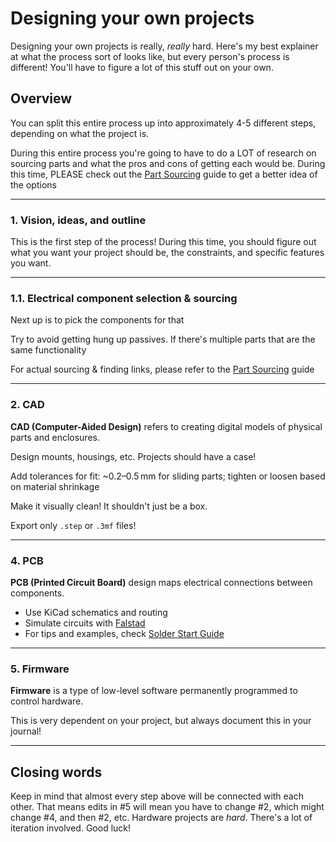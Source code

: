 # Designing your own projects

Designing your own projects is really, *really* hard. Here's my best explainer at what the process sort of looks like, but every person's process is different! You'll have to figure a lot of this stuff out on your own.

## Overview

You can split this entire process up into approximately 4-5 different steps, depending on what the project is.

During this entire process you're going to have to do a LOT of research on sourcing parts and what the pros and cons of getting each would be. During this time, PLEASE check out the [Part Sourcing](/advanced/part-sourcing) guide to get a better idea of the options

---

### 1. Vision, ideas, and outline

This is the first step of the process! During this time, you should figure out what you want your project should be, the constraints, and specific features you want.

---

### 1.1. Electrical component selection & sourcing

Next up is to pick the components for that

Try to avoid getting hung up passives. If there's multiple parts that are the same functionality

For actual sourcing & finding links, please refer to the [Part Sourcing](/advanced/part-sourcing) guide

---

### 2. CAD

**CAD (Computer-Aided Design)** refers to creating digital models of physical parts and enclosures.

Design mounts, housings, etc. Projects should have a case!

Add tolerances for fit: ~0.2–0.5 mm for sliding parts; tighten or loosen based on material shrinkage

Make it visually clean! It shouldn't just be a box.

Export only `.step` or `.3mf` files!



---

### 4. PCB


**PCB (Printed Circuit Board)** design maps electrical connections between components.

- Use KiCad schematics and routing
- Simulate circuits with [Falstad](https://www.falstad.com/circuit/)
- For tips and examples, check [Solder Start Guide](https://solder.hackclub.com/start!)


---

### 5. Firmware

**Firmware** is a type of low-level software permanently programmed to control hardware.

This is very dependent on your project, but always document this in your journal!



---


## Closing words

Keep in mind that almost every step above will be connected with each other. That means edits in #5 will mean you have to change #2, which might change #4, and then #2, etc. Hardware projects are *hard*. There's a lot of iteration involved. Good luck!
